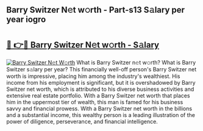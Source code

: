 ## Barry Switzer N𝚎t w𝚘rth - Part-s13 S𝚊lary per year iogro

# <h2><a href="http://gc0rad.nevu.top/?p=Barry+Switzer">🔗 👉🔴 Barry Switzer N𝚎t w𝚘rth - S𝚊lary</a></h2>

[![Barry Switzer N𝚎t W𝚘rth](https://i.imgur.com/Oavwk0R.jpeg)](http://gc0rad.nevu.top/?p=Barry+Switzer)
What is Barry Switzer n𝚎t w𝚘rth? What is Barry Switzer s𝚊lary per year?
This financially well-off person's Barry Switzer net worth is impressive, placing him among the industry's wealthiest. His income from his employment is significant, but it is overshadowed by Barry Switzer net worth, which is attributed to his diverse business activities and extensive real estate portfolio. With a Barry Switzer net worth that places him in the uppermost tier of wealth, this man is famed for his business savvy and financial prowess. With a Barry Switzer net worth in the billions and a substantial income, this wealthy person is a leading illustration of the power of diligence, perseverance, and financial intelligence.
